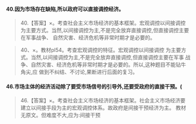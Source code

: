 #### 40.因为市场存在缺陷,所以政府可以直接调控经济。
>   40.【答案】×。考查社会主义市场经济的基本框架。宏观调控以间接调控
    为主要方式。当然,以间接调控为主,不是完全放弃直接调控,但直接调控主要在军事战争、
    自然灾害、经济危机等非常时期才是必要的。
    
>   40、×。教材pl54。考查宏观调控的特征。宏观调控以间接调控
        为主要方式。当然,以间接调控为主,不是完全放弃直接调控,但直接调控主要在军事
        战争、自然灾害、经济危机等非常时期才是必要的。所以,这种题目不能钻牛角尖,应
        做到不纠结、不讨论,果断进行后面的复习。

#### 46.市场主体的经济活动除了要受市场信号的引导外,还要受政府的直接干预。(
>   46.【答案】×。考查社会主义市场经济的基本框架。社会主义市场经济要
    建立以间接手段为主的宏观调控体系。故政府是间接干预经济为主。
    教材无原文。但难度不大,应为:间接干预   






















            